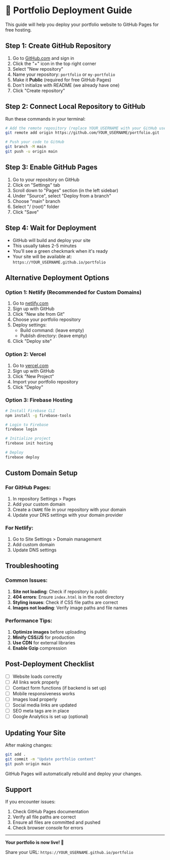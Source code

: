 # 🚀 Portfolio Deployment Guide

This guide will help you deploy your portfolio website to GitHub Pages for free hosting.

## Step 1: Create GitHub Repository

1. Go to [GitHub.com](https://github.com) and sign in
2. Click the "+" icon in the top right corner
3. Select "New repository"
4. Name your repository: `portfolio` or `my-portfolio`
5. Make it **Public** (required for free GitHub Pages)
6. Don't initialize with README (we already have one)
7. Click "Create repository"

## Step 2: Connect Local Repository to GitHub

Run these commands in your terminal:

```bash
# Add the remote repository (replace YOUR_USERNAME with your GitHub username)
git remote add origin https://github.com/YOUR_USERNAME/portfolio.git

# Push your code to GitHub
git branch -M main
git push -u origin main
```

## Step 3: Enable GitHub Pages

1. Go to your repository on GitHub
2. Click on "Settings" tab
3. Scroll down to "Pages" section (in the left sidebar)
4. Under "Source", select "Deploy from a branch"
5. Choose "main" branch
6. Select "/ (root)" folder
7. Click "Save"

## Step 4: Wait for Deployment

- GitHub will build and deploy your site
- This usually takes 2-5 minutes
- You'll see a green checkmark when it's ready
- Your site will be available at: `https://YOUR_USERNAME.github.io/portfolio`

## Alternative Deployment Options

### Option 1: Netlify (Recommended for Custom Domains)

1. Go to [netlify.com](https://netlify.com)
2. Sign up with GitHub
3. Click "New site from Git"
4. Choose your portfolio repository
5. Deploy settings:
   - Build command: (leave empty)
   - Publish directory: (leave empty)
6. Click "Deploy site"

### Option 2: Vercel

1. Go to [vercel.com](https://vercel.com)
2. Sign up with GitHub
3. Click "New Project"
4. Import your portfolio repository
5. Click "Deploy"

### Option 3: Firebase Hosting

```bash
# Install Firebase CLI
npm install -g firebase-tools

# Login to Firebase
firebase login

# Initialize project
firebase init hosting

# Deploy
firebase deploy
```

## Custom Domain Setup

### For GitHub Pages:
1. In repository Settings > Pages
2. Add your custom domain
3. Create a `CNAME` file in your repository with your domain
4. Update your DNS settings with your domain provider

### For Netlify:
1. Go to Site Settings > Domain management
2. Add custom domain
3. Update DNS settings

## Troubleshooting

### Common Issues:

1. **Site not loading**: Check if repository is public
2. **404 errors**: Ensure `index.html` is in the root directory
3. **Styling issues**: Check if CSS file paths are correct
4. **Images not loading**: Verify image paths and file names

### Performance Tips:

1. **Optimize images** before uploading
2. **Minify CSS/JS** for production
3. **Use CDN** for external libraries
4. **Enable Gzip** compression

## Post-Deployment Checklist

- [ ] Website loads correctly
- [ ] All links work properly
- [ ] Contact form functions (if backend is set up)
- [ ] Mobile responsiveness works
- [ ] Images load properly
- [ ] Social media links are updated
- [ ] SEO meta tags are in place
- [ ] Google Analytics is set up (optional)

## Updating Your Site

After making changes:

```bash
git add .
git commit -m "Update portfolio content"
git push origin main
```

GitHub Pages will automatically rebuild and deploy your changes.

## Support

If you encounter issues:
1. Check GitHub Pages documentation
2. Verify all file paths are correct
3. Ensure all files are committed and pushed
4. Check browser console for errors

---

**Your portfolio is now live! 🎉**

Share your URL: `https://YOUR_USERNAME.github.io/portfolio` 